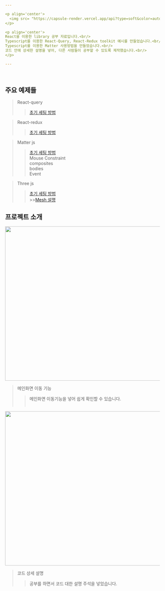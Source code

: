 ```yaml
---

<p align='center'>
  <img src= "https://capsule-render.vercel.app/api?type=soft&color=auto&text=React%20library%20study&fontSize=50&animation=twinkling"/>
</p>

<p align='center'>
React을 이용한 library 공부 자료입니다.<br/>
Typescript를 이용한 React-Query, React-Redux toolkit 예시를 만들었습니다.<br/>
Typescript를 이용한 Matter 사용방법을 만들었습니다.<br/>
코드 안에 상세한 설명을 넣어, 다른 사람들이 공부할 수 있도록 제작했습니다.<br/>
</p>

---
```


<br/>

## 주요 예제들

> React-query<br/>
>
> > <a href="https://www.notion.so/minsehong/React-Query-2024339956d080b89c0ee9173359f1fc?source=copy_link">초기 세팅 방법</a><br/>

> React-redux<br/>
>
> > <a href="https://www.notion.so/minsehong/React-Redux-ToolKit-2024339956d080f5a462d3981ed6e7d0?source=copy_link">초기 세팅 방법</a><br/>

> Matter js<br/>
>
> > <a href="https://www.notion.so/minsehong/Matter-JS-20b4339956d080ac93ececf154a93695?source=copy_link">초기 세팅 방법</a><br/>
> > Mouse Constraint<br/>
> > composites<br/>
> > bodies<br/>
> > Event<br/>

> Three js<br/>
>
> > <a href="https://www.notion.so/minsehong/Three-JS-20a4339956d0808fabe0fffbfc39fb7d?source=copy_link">초기 세팅 방법</a><br/> >><a href="https://www.notion.so/minsehong/Three-JS-Mesh-20a4339956d080c6a5efc8dbdd387f58?source=copy_link">Mesh 설명</a><br/>

## 프로젝트 소개
<img src="https://github.com/user-attachments/assets/bc083f7b-f727-404d-8971-ca460fc945ab" width="700" height="500"/><br/>
> 메인화면 이동 기능<br/>
> > 메인화면 이동기능을 넣어 쉽게 확인할 수 있습니다.<br/><br/>

<img src="https://github.com/user-attachments/assets/ca2099ac-0f72-47b7-91a6-fb9922bd5333" width="700" height="500"/><br/>
> 코드 상세 설명<br/>
> > 공부를 하면서 코드 대한 설명 주석을 넣었습니다.<br/>
